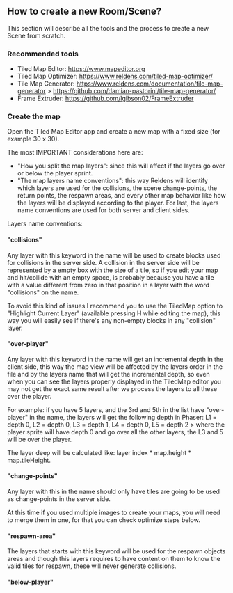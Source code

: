 ## How to create a new Room/Scene?

This section will describe all the tools and the process to create a new Scene from scratch.

### Recommended tools

- Tiled Map Editor: https://www.mapeditor.org
- Tiled Map Optimizer: https://www.reldens.com/tiled-map-optimizer/
- Tile Map Generator: https://www.reldens.com/documentation/tile-map-generator > https://github.com/damian-pastorini/tile-map-generator/
- Frame Extruder: https://github.com/lgibson02/FrameExtruder

### Create the map

Open the Tiled Map Editor app and create a new map with a fixed size (for example 30 x 30).

The most IMPORTANT considerations here are:

- "How you split the map layers": since this will affect if the layers go over or below the player sprint.
- "The map layers name conventions": this way Reldens will identify which layers are used for the collisions, the scene change-points, the return points, the respawn areas, and every other map behavior like how the layers will be displayed according to the player. For last, the layers name conventions are used for both server and client sides.

Layers name conventions:

#### "collisions"

Any layer with this keyword in the name will be used to create blocks used for collisions in the server side. A collision in the server side will be represented by a empty box with the size of a tile, so if you edit your map and hit/collide with an empty space, is probably because you have a tile with a value different from zero in that position in a layer with the word "collisions" on the name.

To avoid this kind of issues I recommend you to use the TiledMap option to "Highlight Current Layer" (available pressing H while editing the map), this way you will easily see if there's any non-empty blocks in any "collision" layer.

#### "over-player"
Any layer with this keyword in the name will get an incremental depth in the client side, this way the map view will be affected by the layers order in the file and by the layers name that will get the incremental depth, so even when you can see the layers properly displayed in the TiledMap editor you may not get the exact same result after we process the layers to all these over the player.

For example: if you have 5 layers, and the 3rd and 5th in the list have "over-player" in the name, the layers will get the following depth in Phaser: L1 = depth 0, L2 = depth 0, L3 = depth 1, L4 = depth 0, L5 = depth 2 > where the player sprite will have depth 0 and go over all the other layers, the L3 and 5 will be over the player.

The layer deep will be calculated like: layer index * map.height * map.tileHeight.

#### "change-points"
Any layer with this in the name should only have tiles are going to be used as change-points in the server side.

At this time if you used multiple images to create your maps, you will need to merge them in one, for that you can check optimize steps below.

#### "respawn-area"
The layers that starts with this keyword will be used for the respawn objects areas and though this layers requires to have content on them to know the valid tiles for respawn, these will never generate collisions.

#### "below-player"
